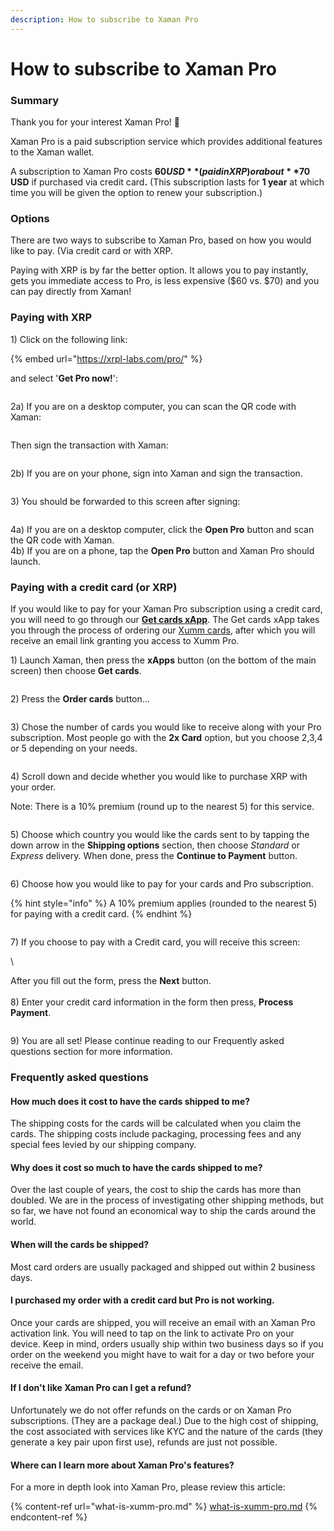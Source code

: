 ```yaml
---
description: How to subscribe to Xaman Pro
---
```


# How to subscribe to Xaman Pro

### Summary

Thank you for your interest Xaman Pro! 🤗

Xaman Pro is a paid subscription service which provides additional features to the Xaman wallet.

A subscription to Xaman Pro costs **$60 USD** (paid in XRP) or about **$70 USD** if purchased via credit car&#x64;**.** (This subscription lasts for **1 year** at which time you will be given the option to renew your subscription.)

### Options

There are two ways to subscribe to Xaman Pro, based on how you would like to pay. (Via credit card or with XRP.

Paying with XRP is by far the better option. It allows you to pay instantly, gets you immediate access to Pro, is less expensive ($60 vs. $70) and you can pay directly from Xaman!

### Paying with XRP

1\) Click on the following link:  &#x20;

{% embed url="https://xrpl-labs.com/pro/" %}

and select '**Get Pro now!**':

<figure><img src="../.gitbook/assets/Pro link.png" alt=""><figcaption></figcaption></figure>

2a) If you are on a desktop computer, you can scan the QR code with Xaman:&#x20;

<figure><img src="../.gitbook/assets/Pro QR Code.png" alt=""><figcaption></figcaption></figure>



Then sign the transaction with Xaman:



<figure><img src="../.gitbook/assets/review transaction.png" alt=""><figcaption></figcaption></figure>

2b) If you are on your phone, sign into Xaman and sign the transaction.



<figure><img src="../.gitbook/assets/review transaction.png" alt=""><figcaption></figcaption></figure>



3\) You should be forwarded to this screen after signing:

<figure><img src="../.gitbook/assets/Xumm Pro - Completed transaction.png" alt=""><figcaption></figcaption></figure>

4a) If you are on a desktop computer, click the **Open Pro** button and scan the QR code with Xaman.\
4b) If you are on a phone, tap the **Open Pro** button and Xaman Pro should launch.

### **Paying with a credit card (or XRP)**

If you would like to pay for your Xaman Pro subscription using a credit card, you will need to go through our [**Get cards xApp**](https://xumm.app/detect/xapp:xumm.tangem-order). The Get cards xApp takes you through the process of ordering our [Xumm cards](../xumm-tangem-cards/xumm-tangem-cards.md), after which you will receive an email link  granting you access to Xumm Pro.

1\) Launch Xaman, then press the **xApps** button (on the bottom of the main screen) then choose **Get cards**.



<figure><img src="../.gitbook/assets/Get cards 1.png" alt=""><figcaption></figcaption></figure>

2\) Press the **Order cards** button...&#x20;

<figure><img src="../.gitbook/assets/image (3) (1) (1) (1) (1) (1) (1) (1) (1).png" alt=""><figcaption></figcaption></figure>

3\) Chose the number of cards you would like to receive along with your Pro subscription. Most people go with the **2x Card** option, but you choose 2,3,4 or 5 depending on your needs.&#x20;

<figure><img src="../.gitbook/assets/image (1) (1) (1) (1) (1) (1) (1) (1) (1) (1) (1) (1) (1) (1) (1) (1) (1) (1) (1) (1) (1) (1) (1) (1) (1) (1) (1) (1) (1) (1) (1) (1) (1) (1) (1) (1).png" alt=""><figcaption></figcaption></figure>

4\) Scroll down and decide whether you would like to purchase XRP with your order.

Note: There is a 10% premium (round up to the nearest 5) for this service.

<figure><img src="../.gitbook/assets/image (1) (1) (1) (1) (1) (1) (1) (1) (1) (1) (1) (1) (1) (1) (1) (1) (1) (1) (1) (1) (1) (1) (1) (1) (1) (1) (1) (1) (1) (1) (1) (1) (1) (1) (1) (1) (1).png" alt=""><figcaption></figcaption></figure>

5\) Choose which country you would like the cards sent to by tapping the down arrow in the **Shipping options** section, then choose _Standard_ or _Express_ delivery. When done, press the **Continue to Payment** button.

<figure><img src="../.gitbook/assets/image (2) (1) (1) (1) (1) (1) (1) (1) (1) (1) (1) (1) (1) (1) (1) (1) (1) (1) (1) (1).png" alt=""><figcaption></figcaption></figure>

6\) Choose how you would like to pay for your cards and Pro subscription.

{% hint style="info" %}
A 10% premium applies (rounded to the nearest 5) for paying with a credit card.
{% endhint %}

<figure><img src="../.gitbook/assets/image (3) (1) (1) (1) (1) (1) (1) (1).png" alt=""><figcaption></figcaption></figure>

7\) If you choose to pay with a Credit card, you will receive this screen:

<img src="../.gitbook/assets/image (1) (1) (1) (1) (1) (1) (1) (1) (1) (1) (1) (1) (1) (1) (1) (1) (1) (1) (1) (1) (1) (1) (1) (1) (1) (1) (1) (1) (1) (1) (1) (1) (1) (1) (1).png" alt="" data-size="original">\


After you fill out the form, press the **Next** button.\
\
8\) Enter your credit card information in the form then press, **Process Payment**.

<figure><img src="../.gitbook/assets/image (2) (1) (1) (1) (1) (1) (1) (1) (1) (1) (1) (1) (1) (1) (1) (1) (1) (1) (1).png" alt=""><figcaption></figcaption></figure>

9\) You are all set!  Please continue reading to our Frequently asked questions section for more information.

### Frequently asked questions

#### How much does it cost to have the cards shipped to me?

The shipping costs for the cards will be calculated when you claim the cards. The shipping costs include packaging, processing fees and any special fees levied by our shipping company.

#### Why does it cost so much to have the cards shipped to me?

Over the last couple of years, the cost to ship the cards has more than doubled. We are in the process of investigating other shipping methods, but so far, we have not found an economical way to ship the cards around the world.&#x20;

#### When will the cards be shipped?

Most card orders are usually packaged and shipped out within 2 business days.&#x20;

#### I purchased my order with a credit card but Pro is not working.

Once your cards are shipped, you will receive an email with an Xaman Pro activation link. You will need to tap on the link to activate Pro on your device. Keep in mind, orders usually ship within two business days so if you order on the weekend you might have to wait for a day or two before your receive the email.

#### If I don't like Xaman Pro can I get a refund?

Unfortunately we do not offer refunds on the cards or on Xaman Pro subscriptions. (They are a package deal.) Due to the high cost of shipping, the cost associated with services like KYC and the nature of the cards (they generate a key pair upon first use), refunds are just not possible.

#### Where can I learn more about Xaman Pro's features?

For a more in depth look into Xaman Pro, please review this article:

{% content-ref url="what-is-xumm-pro.md" %}
[what-is-xumm-pro.md](what-is-xumm-pro.md)
{% endcontent-ref %}
